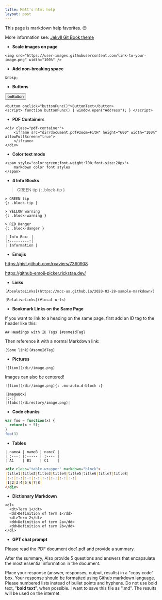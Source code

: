 ```yaml
---
title: Matt's html help
layout: post
---
```


This page is markdown help favorites. :blush:

More information see: [Jekyll Git Book theme](https://github.com/sighingnow/jekyll-gitbook)

- **Scale images on page**

```
<img src="https://user-images.githubusercontent.com/link-to-your-image.png" width="100%" />
```

- **Add non-breaking space**

```
&nbsp;
```

- **Buttons**

<button onclick="buttonFunc()">onButton</button>
<script> function buttonFunc() { window.open("webAddress"); } </script>

```
<button onclick="buttonFunc()">ButtonText</button>
<script> function buttonFunc() { window.open("Address"); } </script>
```

- **PDF Containers**

```
<div class="pdf-container">
    <iframe src="dir/document.pdf#zoom=FitH" height="600" width="100%" allowFullScreen="true">
    </iframe>
</div>
```

- **Color text mods**

```
<span style="color:green;font-weight:700;font-size:20px">
    markdown color font styles
</span>
```

- **4 Info Blocks**

> GREEN tip
{: .block-tip }

```
> GREEN tip
{: .block-tip }
```

```
> YELLOW warning
{: .block-warning }
```

```
> RED Danger
{: .block-danger }
```

```
| Info Box: |
|:---------:|
| Information |
```

- **Emojis**

https://gist.github.com/rxaviers/7360908

https://github-emoji-picker.rickstaa.dev/

- **Links**

```
[AbsoluteLinks](https://mcc-us.github.io/2020-02-28-sample-markdown/)
```

```
[RelativeLinks](#local-urls)
```

- **Bookmark Links on the Same Page**

If you want to link to a heading on the same page, first add an ID tag to the header like this:

```## Headings with ID Tags {#someIdTag}```

Then reference it with a normal Markdown link:

```[Some link](#someIdTag)```


- **Pictures**

```
![lion](/dir/image.png)
```

Images can also be centered!

```
![lion](/dir/image.png){: .mx-auto.d-block :}
```

```
|ImageBox|
|:-:|
|![abc](/directory/image.png)|
```

- **Code chunks**

```javascript
var foo = function(x) {
  return(x + 5);
}
foo(3)
```

- **Tables**

```
| nameA | nameB | nameC |
| :---: |:----- | :---- |
| A1    | B1    | C1    |
```

```markdown
<div class="table-wrapper" markdown="block">
|title1|title2|title3|title4|title5|title6|title7|title8|
|:-:|:-:|:-:|:-:|:-:|:-:|:-:|:-:|
|1|2|3|4|5|6|7|8|
</div>
```

- **Dictionary Markdown**

```
<dl>
  <dt>Term 1</dt>
  <dd>Definition of term 1</dd>
  <dt>Term 2</dt>
  <dd>Definition of term 2a</dd>
  <dd>Definition of term 2b</dd>
</dl>
```

- **GPT chat prompt**

Please read the PDF document doc1.pdf and provide a summary.

After the summary, Also provide 5 questions and answers that encapsulate the most essential information in the document.

Place your response (answer, responses, output, results) in a "copy code" box. Your response should be formatted using Github markdown language. Please numbered lists instead of bullet points and hyphens. Do not use bold text, "**bold text**", when possible.  I want to save this file as ".md". The results will be used on the internet.